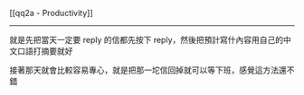 [[qq2a - Productivity]]

---

就是先把當天一定要 reply 的信都先按下 reply，然後把預計寫什內容用自己的中文口語打摘要就好

接著那天就會比較容易專心，就是把那一坨信回掉就可以等下班，感覺這方法還不錯